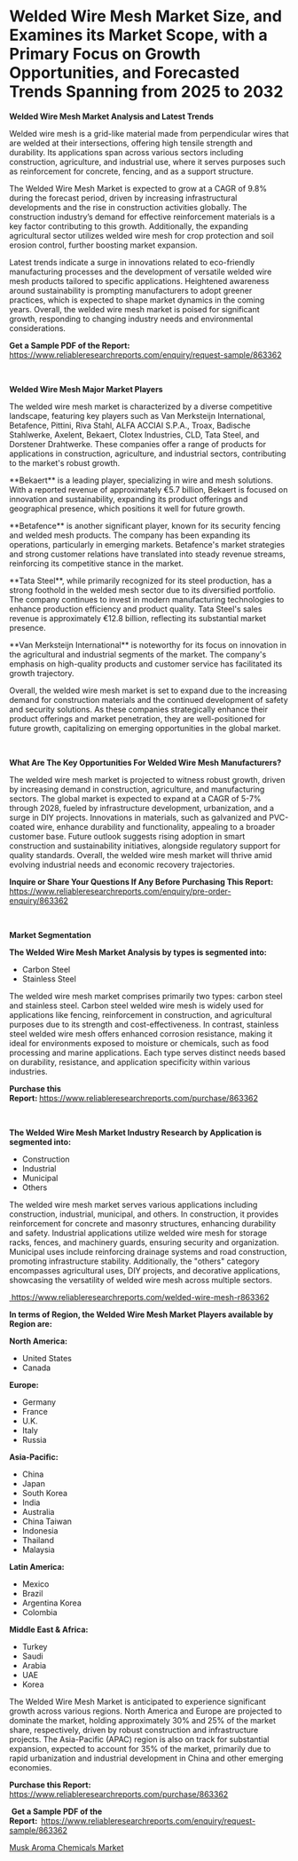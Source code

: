 <p><h1>Welded Wire Mesh Market Size, and Examines its Market Scope, with a Primary Focus on Growth Opportunities, and Forecasted Trends Spanning from 2025 to 2032</h1></p><p><strong>Welded Wire Mesh Market Analysis and Latest Trends</strong></p>
<p><p>Welded wire mesh is a grid-like material made from perpendicular wires that are welded at their intersections, offering high tensile strength and durability. Its applications span across various sectors including construction, agriculture, and industrial use, where it serves purposes such as reinforcement for concrete, fencing, and as a support structure.</p><p>The Welded Wire Mesh Market is expected to grow at a CAGR of 9.8% during the forecast period, driven by increasing infrastructural developments and the rise in construction activities globally. The construction industry’s demand for effective reinforcement materials is a key factor contributing to this growth. Additionally, the expanding agricultural sector utilizes welded wire mesh for crop protection and soil erosion control, further boosting market expansion.</p><p>Latest trends indicate a surge in innovations related to eco-friendly manufacturing processes and the development of versatile welded wire mesh products tailored to specific applications. Heightened awareness around sustainability is prompting manufacturers to adopt greener practices, which is expected to shape market dynamics in the coming years. Overall, the welded wire mesh market is poised for significant growth, responding to changing industry needs and environmental considerations.</p></p>
<p><strong>Get a Sample PDF of the Report:&nbsp;</strong> <a href="https://www.reliableresearchreports.com/enquiry/request-sample/863362?utm_campaign=2279&utm_medium=2&utm_source=Github&utm_content=ia&utm_term=02042025&utm_id=welded-wire-mesh">https://www.reliableresearchreports.com/enquiry/request-sample/863362</a></p>
<p>&nbsp;</p>
<p><strong>Welded Wire Mesh Major Market Players</strong></p>
<p><p>The welded wire mesh market is characterized by a diverse competitive landscape, featuring key players such as Van Merksteijn International, Betafence, Pittini, Riva Stahl, ALFA ACCIAI S.P.A., Troax, Badische Stahlwerke, Axelent, Bekaert, Clotex Industries, CLD, Tata Steel, and Dorstener Drahtwerke. These companies offer a range of products for applications in construction, agriculture, and industrial sectors, contributing to the market's robust growth.</p><p>**Bekaert** is a leading player, specializing in wire and mesh solutions. With a reported revenue of approximately €5.7 billion, Bekaert is focused on innovation and sustainability, expanding its product offerings and geographical presence, which positions it well for future growth.</p><p>**Betafence** is another significant player, known for its security fencing and welded mesh products. The company has been expanding its operations, particularly in emerging markets. Betafence's market strategies and strong customer relations have translated into steady revenue streams, reinforcing its competitive stance in the market.</p><p>**Tata Steel**, while primarily recognized for its steel production, has a strong foothold in the welded mesh sector due to its diversified portfolio. The company continues to invest in modern manufacturing technologies to enhance production efficiency and product quality. Tata Steel's sales revenue is approximately €12.8 billion, reflecting its substantial market presence.</p><p>**Van Merksteijn International** is noteworthy for its focus on innovation in the agricultural and industrial segments of the market. The company's emphasis on high-quality products and customer service has facilitated its growth trajectory.</p><p>Overall, the welded wire mesh market is set to expand due to the increasing demand for construction materials and the continued development of safety and security solutions. As these companies strategically enhance their product offerings and market penetration, they are well-positioned for future growth, capitalizing on emerging opportunities in the global market.</p></p>
<p>&nbsp;</p>
<p><strong>What Are The Key Opportunities For Welded Wire Mesh Manufacturers?</strong></p>
<p><p>The welded wire mesh market is projected to witness robust growth, driven by increasing demand in construction, agriculture, and manufacturing sectors. The global market is expected to expand at a CAGR of 5-7% through 2028, fueled by infrastructure development, urbanization, and a surge in DIY projects. Innovations in materials, such as galvanized and PVC-coated wire, enhance durability and functionality, appealing to a broader customer base. Future outlook suggests rising adoption in smart construction and sustainability initiatives, alongside regulatory support for quality standards. Overall, the welded wire mesh market will thrive amid evolving industrial needs and economic recovery trajectories.</p></p>
<p><strong>Inquire or Share Your Questions If Any Before Purchasing This Report:</strong> <a href="https://www.reliableresearchreports.com/enquiry/pre-order-enquiry/863362?utm_campaign=2279&utm_medium=2&utm_source=Github&utm_content=ia&utm_term=02042025&utm_id=welded-wire-mesh">https://www.reliableresearchreports.com/enquiry/pre-order-enquiry/863362</a></p>
<p>&nbsp;</p>
<p><strong>Market Segmentation</strong></p>
<p><strong>The Welded Wire Mesh Market Analysis by types is segmented into:</strong></p>
<p><ul><li>Carbon Steel</li><li>Stainless Steel</li></ul></p>
<p><p>The welded wire mesh market comprises primarily two types: carbon steel and stainless steel. Carbon steel welded wire mesh is widely used for applications like fencing, reinforcement in construction, and agricultural purposes due to its strength and cost-effectiveness. In contrast, stainless steel welded wire mesh offers enhanced corrosion resistance, making it ideal for environments exposed to moisture or chemicals, such as food processing and marine applications. Each type serves distinct needs based on durability, resistance, and application specificity within various industries.</p></p>
<p><strong>Purchase this Report:&nbsp;</strong><a href="https://www.reliableresearchreports.com/purchase/863362?utm_campaign=2279&utm_medium=2&utm_source=Github&utm_content=ia&utm_term=02042025&utm_id=welded-wire-mesh">https://www.reliableresearchreports.com/purchase/863362</a></p>
<p>&nbsp;</p>
<p><strong>The Welded Wire Mesh Market Industry Research by Application is segmented into:</strong></p>
<p><ul><li>Construction</li><li>Industrial</li><li>Municipal</li><li>Others</li></ul></p>
<p><p>The welded wire mesh market serves various applications including construction, industrial, municipal, and others. In construction, it provides reinforcement for concrete and masonry structures, enhancing durability and safety. Industrial applications utilize welded wire mesh for storage racks, fences, and machinery guards, ensuring security and organization. Municipal uses include reinforcing drainage systems and road construction, promoting infrastructure stability. Additionally, the "others" category encompasses agricultural uses, DIY projects, and decorative applications, showcasing the versatility of welded wire mesh across multiple sectors.</p></p>
<p><a href="https://www.reliableresearchreports.com/welded-wire-mesh-r863362?utm_campaign=2279&utm_medium=2&utm_source=Github&utm_content=ia&utm_term=02042025&utm_id=welded-wire-mesh">&nbsp;https://www.reliableresearchreports.com/welded-wire-mesh-r863362</a></p>
<p><strong>In terms of Region, the Welded Wire Mesh Market Players available by Region are:</strong></p>
<p>
    <p> <strong> North America: </strong>
        <ul>
            <li>United States</li>
            <li>Canada</li>
        </ul>
        </p> 
    <p> <strong> Europe: </strong>
        <ul>
            <li>Germany</li>
            <li>France</li>
            <li>U.K.</li>
            <li>Italy</li>
            <li>Russia</li>
        </ul>
        </p> 
    <p> <strong> Asia-Pacific: </strong>
        <ul>
            <li>China</li>
            <li>Japan</li>
            <li>South Korea</li>
            <li>India</li>
            <li>Australia</li>
            <li>China Taiwan</li>
            <li>Indonesia</li>
            <li>Thailand</li>
            <li>Malaysia</li>
        </ul>
        </p> 
    <p> <strong> Latin America: </strong>
        <ul>
            <li>Mexico</li>
            <li>Brazil</li>
            <li>Argentina Korea</li>
            <li>Colombia</li>
        </ul>
        </p> 
    <p> <strong> Middle East & Africa: </strong>
        <ul>
            <li>Turkey</li>
            <li>Saudi</li>
            <li>Arabia</li>
            <li>UAE</li>
            <li>Korea</li>
        </ul>
    </p>
    </p>
<p><p>The Welded Wire Mesh Market is anticipated to experience significant growth across various regions. North America and Europe are projected to dominate the market, holding approximately 30% and 25% of the market share, respectively, driven by robust construction and infrastructure projects. The Asia-Pacific (APAC) region is also on track for substantial expansion, expected to account for 35% of the market, primarily due to rapid urbanization and industrial development in China and other emerging economies.</p></p>
<p><strong>Purchase this Report: </strong><a href="https://www.reliableresearchreports.com/purchase/863362?utm_campaign=2279&utm_medium=2&utm_source=Github&utm_content=ia&utm_term=02042025&utm_id=welded-wire-mesh">https://www.reliableresearchreports.com/purchase/863362</a></p>
<p>&nbsp;<strong>Get a Sample PDF of the Report:&nbsp;&nbsp;</strong><a href="https://www.reliableresearchreports.com/enquiry/request-sample/863362?utm_campaign=2279&utm_medium=2&utm_source=Github&utm_content=ia&utm_term=02042025&utm_id=welded-wire-mesh">https://www.reliableresearchreports.com/enquiry/request-sample/863362</a></p>
<p><strong></strong></p>
<p><p><a href="https://github.com/NarcisoFerry/Market-Research-Report-List-2/blob/main/musk-aroma-chemicals-market.md?utm_campaign=2279&utm_medium=2&utm_source=Github&utm_content=ia&utm_term=02042025&utm_id=welded-wire-mesh">Musk Aroma Chemicals Market</a></p></p>